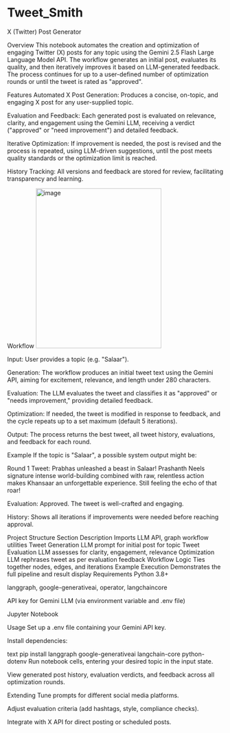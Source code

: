 # Tweet_Smith


X (Twitter) Post Generator

Overview
This notebook automates the creation and optimization of engaging Twitter (X) posts for any topic using the Gemini 2.5 Flash Large Language Model API. The workflow generates an initial post, evaluates its quality, and then iteratively improves it based on LLM-generated feedback. The process continues for up to a user-defined number of optimization rounds or until the tweet is rated as "approved".

Features
Automated X Post Generation: Produces a concise, on-topic, and engaging X post for any user-supplied topic.

Evaluation and Feedback: Each generated post is evaluated on relevance, clarity, and engagement using the Gemini LLM, receiving a verdict ("approved" or "need improvement") and detailed feedback.

Iterative Optimization: If improvement is needed, the post is revised and the process is repeated, using LLM-driven suggestions, until the post meets quality standards or the optimization limit is reached.

History Tracking: All versions and feedback are stored for review, facilitating transparency and learning.

Workflow
<img width="292" height="372" alt="image" src="https://github.com/user-attachments/assets/1ac9864a-3b79-40b6-b381-5244fa9b0c82" />



Input: User provides a topic (e.g. "Salaar").

Generation: The workflow produces an initial tweet text using the Gemini API, aiming for excitement, relevance, and length under 280 characters.

Evaluation: The LLM evaluates the tweet and classifies it as "approved" or "needs improvement," providing detailed feedback.

Optimization: If needed, the tweet is modified in response to feedback, and the cycle repeats up to a set maximum (default 5 iterations).

Output: The process returns the best tweet, all tweet history, evaluations, and feedback for each round.

Example
If the topic is "Salaar", a possible system output might be:

Round 1 Tweet: Prabhas unleashed a beast in Salaar! Prashanth Neels signature intense world-building combined with raw, relentless action makes Khansaar an unforgettable experience. Still feeling the echo of that roar!

Evaluation: Approved. The tweet is well-crafted and engaging.

History: Shows all iterations if improvements were needed before reaching approval.

Project Structure
Section	Description
Imports	LLM API, graph workflow utilities
Tweet Generation	LLM prompt for initial post for topic
Tweet Evaluation	LLM assesses for clarity, engagement, relevance
Optimization	LLM rephrases tweet as per evaluation feedback
Workflow Logic	Ties together nodes, edges, and iterations
Example Execution	Demonstrates the full pipeline and result display
Requirements
Python 3.8+

langgraph, google-generativeai, operator, langchaincore

API key for Gemini LLM (via environment variable and .env file)

Jupyter Notebook

Usage
Set up a .env file containing your Gemini API key.

Install dependencies:

text
pip install langgraph google-generativeai langchain-core python-dotenv
Run notebook cells, entering your desired topic in the input state.

View generated post history, evaluation verdicts, and feedback across all optimization rounds.

Extending
Tune prompts for different social media platforms.

Adjust evaluation criteria (add hashtags, style, compliance checks).

Integrate with X API for direct posting or scheduled posts.
